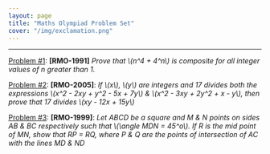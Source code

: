 ```yaml
---
layout: page
title: "Maths Olympiad Problem Set"
cover: "/img/exclamation.png"
---
```


---

[Problem #1](problem-1): **[RMO-1991]** *Prove that \\(n^4 + 4^n\\) is composite for all integer values of n greater than 1.* 

[Problem #2](problem-2): **[RMO-2005]**: *If \\(x\\), \\(y\\) are integers and 17 divides both the expressions \\(x^2 - 2xy + y^2 - 5x + 7y\\) & \\(x^2 - 3xy + 2y^2 + x - y\\), then prove that 17 divides \\(xy - 12x + 15y\\)*

[Problem #3](problem-3): **[RMO-1999]**: *Let ABCD be a square and M & N points on sides AB & BC respectively such that \\(\angle MDN = 45^o\\). If R is the mid point of MN, show that RP = RQ, where P & Q are the points of intersection of AC with the lines MD & ND*

